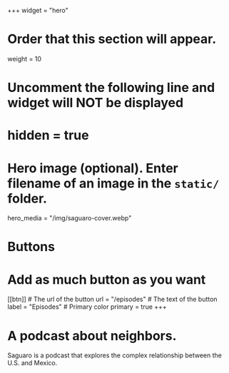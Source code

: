 +++
widget = "hero"
# Order that this section will appear.
weight = 10

# Uncomment the following line and widget will NOT be displayed
# hidden = true

# Hero image (optional). Enter filename of an image in the `static/` folder.
hero_media = "/img/saguaro-cover.webp"

# Buttons
# Add as much button as you want
[[btn]]
	# The url of the button
  url = "/episodes"
	# The text of the button
  label = "Episodes"
	# Primary color
	primary = true
+++

# A podcast about neighbors.

Saguaro is a podcast that explores the complex relationship between the U.S. and Mexico.

